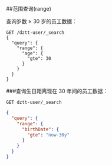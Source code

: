 ##范围查询(range)

查询岁数 ≥ 30 岁的员工数据：
```
GET /dztt-user/_search
{
  "query": {
    "range": {
      "age": {
        "gte": 30
      }
    }
  }
}
```

###查询生日距离现在 30 年间的员工数据：
```
GET dztt-user/_search
```
```json
{
  "query": {
    "range": {
      "birthDate": {
        "gte": "now-30y"
      }
    }
  }
}
```